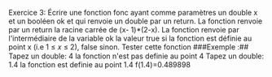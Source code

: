 Exercice 3:
Écrire une fonction fonc ayant comme paramètres un double x et un booléen ok et qui
renvoie un double par un return. La fonction renvoie par un return la racine carrée de (x-
1)*(2-x). La fonction renvoie par l'intermédiaire de la variable ok la valeur true si la
fonction est définie au point x (i.e 1 ≤ 𝑥 ≤ 2), false sinon. Tester cette fonction
###Exemple :##
Tapez un double: 4
la fonction n'est pas definie au point 4
Tapez un double: 1.4
la fonction est definie au point 1.4
f(1.4)=0.489898